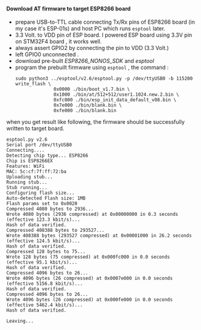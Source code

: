 

#### Download AT firmware to target ESP8266 board

* prepare USB-to-TTL cable connecting Tx/Rx pins of ESP8266 board (in my case it's ESP-01s) and host PC which runs ```esptool``` later.
* 3.3 Volt. to VDD pin of ESP board. I powered ESP board using 3.3V pin on STM32F4 board , it works well.
* always assert GPIO2 by connecting the pin to VDD (3.3 Volt.)
* left GPIO0 unconnected .
* download pre-built *ESP8266_NONOS_SDK* and *esptool*
* program the prebuilt firmware using ```esptool``` , the command :
  ```
  sudo python3 ../esptool/v2.6/esptool.py -p /dev/ttyUSB0 -b 115200 write_flash \
                0x0000 ./bin/boot_v1.7.bin \
                0x1000 ./bin/at/512+512/user1.1024.new.2.bin \
                0xfc000 ./bin/esp_init_data_default_v08.bin \
                0x7e000 ./bin/blank.bin \
                0xfe000 ./bin/blank.bin 
  ```

when you get result like following, the firmware should be successfully written to target board.
```
esptool.py v2.6
Serial port /dev/ttyUSB0
Connecting....
Detecting chip type... ESP8266
Chip is ESP8266EX
Features: WiFi
MAC: 5c:cf:7f:ff:72:ba
Uploading stub...
Running stub...
Stub running...
Configuring flash size...
Auto-detected Flash size: 1MB
Flash params set to 0x0020
Compressed 4080 bytes to 2936...
Wrote 4080 bytes (2936 compressed) at 0x00000000 in 0.3 seconds (effective 123.3 kbit/s)...
Hash of data verified.
Compressed 408388 bytes to 293527...
Wrote 408388 bytes (293527 compressed) at 0x00001000 in 26.2 seconds (effective 124.5 kbit/s)...
Hash of data verified.
Compressed 128 bytes to 75...
Wrote 128 bytes (75 compressed) at 0x000fc000 in 0.0 seconds (effective 95.1 kbit/s)...
Hash of data verified.
Compressed 4096 bytes to 26...
Wrote 4096 bytes (26 compressed) at 0x0007e000 in 0.0 seconds (effective 5156.8 kbit/s)...
Hash of data verified.
Compressed 4096 bytes to 26...
Wrote 4096 bytes (26 compressed) at 0x000fe000 in 0.0 seconds (effective 5462.4 kbit/s)...
Hash of data verified.

Leaving...
```
